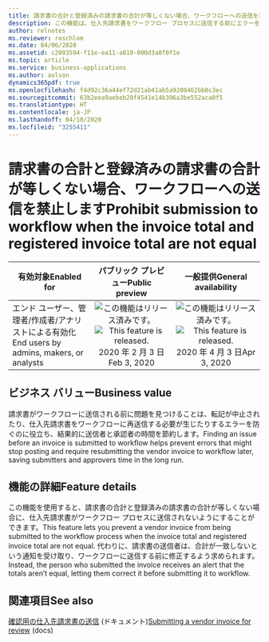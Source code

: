 ```yaml
---
title: 請求書の合計と登録済みの請求書の合計が等しくない場合、ワークフローへの送信を禁止します
description: この機能は、仕入先請求書をワークフロー プロセスに送信する前にエラーを特定して修正するのに役立ちます。
author: relnotes
ms.reviewer: roschlom
ms.date: 04/06/2020
ms.assetid: c2003594-f11e-ea11-a810-000d3a8f0f1e
ms.topic: article
ms.service: business-applications
ms.author: aolson
dynamics365pdf: true
ms.openlocfilehash: f4d92c36a44ef72d21ab41ab5a9208462bb0c3ec
ms.sourcegitcommit: 63b2eea9aebeb28f4541e14b396a3be552aca0f5
ms.translationtype: HT
ms.contentlocale: ja-JP
ms.lasthandoff: 04/10/2020
ms.locfileid: "3255411"
---
```

# <a name="prohibit-submission-to-workflow-when-the-invoice-total-and-registered-invoice-total-are-not-equal"></a><span data-ttu-id="bb05f-103">請求書の合計と登録済みの請求書の合計が等しくない場合、ワークフローへの送信を禁止します</span><span class="sxs-lookup"><span data-stu-id="bb05f-103">Prohibit submission to workflow when the invoice total and registered invoice total are not equal</span></span>


| <span data-ttu-id="bb05f-104">有効対象</span><span class="sxs-lookup"><span data-stu-id="bb05f-104">Enabled for</span></span>    |  <span data-ttu-id="bb05f-105">パブリック プレビュー</span><span class="sxs-lookup"><span data-stu-id="bb05f-105">Public preview</span></span> | <span data-ttu-id="bb05f-106">一般提供</span><span class="sxs-lookup"><span data-stu-id="bb05f-106">General availability</span></span> | 
| ---------- | :----------: |:----------: |
|<span data-ttu-id="bb05f-107">エンド ユーザー、管理者/作成者/アナリストによる有効化</span><span class="sxs-lookup"><span data-stu-id="bb05f-107">End users by admins, makers, or analysts</span></span>|<span data-ttu-id="bb05f-108">![この機能はリリース済みです。](/dynamics365-release-plan/media/green-checkmark.png "この機能はリリース済みです。")</span><span class="sxs-lookup"><span data-stu-id="bb05f-108">![This feature is released.](/dynamics365-release-plan/media/green-checkmark.png "This feature is released.")</span></span> <span data-ttu-id="bb05f-109">2020 年 2 月 3 日</span><span class="sxs-lookup"><span data-stu-id="bb05f-109">Feb 3, 2020</span></span>| <span data-ttu-id="bb05f-110">![この機能はリリース済みです。](/dynamics365-release-plan/media/green-checkmark.png "この機能はリリース済みです。")</span><span class="sxs-lookup"><span data-stu-id="bb05f-110">![This feature is released.](/dynamics365-release-plan/media/green-checkmark.png "This feature is released.")</span></span> <span data-ttu-id="bb05f-111">2020 年 4 月 3 日</span><span class="sxs-lookup"><span data-stu-id="bb05f-111">Apr 3, 2020</span></span>|


## <a name="business-value"></a><span data-ttu-id="bb05f-112">ビジネス バリュー</span><span class="sxs-lookup"><span data-stu-id="bb05f-112">Business value</span></span>
<!-- bv start -->
<span data-ttu-id="bb05f-113">請求書がワークフローに送信される前に問題を見つけることは、転記が中止されたり、仕入先請求書をワークフローに再送信する必要が生じたりするエラーを防ぐのに役立ち、結果的に送信者と承認者の時間を節約します。</span><span class="sxs-lookup"><span data-stu-id="bb05f-113">Finding an issue before an invoice is submitted to workflow helps prevent errors that might stop posting and require resubmitting the vendor invoice to workflow later, saving submitters and approvers time in the long run.</span></span>
<!-- bv end -->



## <a name="feature-details"></a><span data-ttu-id="bb05f-114">機能の詳細</span><span class="sxs-lookup"><span data-stu-id="bb05f-114">Feature details</span></span>
<!--feature detail start -->
<span data-ttu-id="bb05f-115">この機能を使用すると、請求書の合計と登録済みの請求書の合計が等しくない場合に、仕入先請求書がワークフロー プロセスに送信されないようにすることができます。</span><span class="sxs-lookup"><span data-stu-id="bb05f-115">This feature lets you prevent a vendor invoice from being submitted to the workflow process when the invoice total and registered invoice total are not equal.</span></span> <span data-ttu-id="bb05f-116">代わりに、請求書の送信者は、合計が一致しないという通知を受け取り、ワークフローに送信する前に修正するよう求められます。</span><span class="sxs-lookup"><span data-stu-id="bb05f-116">Instead, the person who submitted the invoice receives an alert that the totals aren’t equal, letting them correct it before submitting it to workflow.</span></span>
<!--feature detail end -->










## <a name="see-also"></a><span data-ttu-id="bb05f-117">関連項目</span><span class="sxs-lookup"><span data-stu-id="bb05f-117">See also</span></span>

<!--docs start-->
<span data-ttu-id="bb05f-118">[確認用の仕入先請求書の送信](https://docs.microsoft.com/dynamics365/finance/accounts-payable/vendor-invoices-overview#submitting-a-vendor-invoice-for-review) (ドキュメント)</span><span class="sxs-lookup"><span data-stu-id="bb05f-118">[Submitting a vendor invoice for review](https://docs.microsoft.com/dynamics365/finance/accounts-payable/vendor-invoices-overview#submitting-a-vendor-invoice-for-review) (docs)</span></span>
<!--docs end-->
